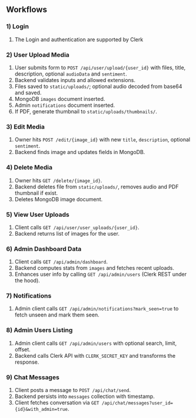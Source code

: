 ## Workflows

### 1) Login 
1. The Login and authentication are supported by Clerk

### 2) User Upload Media
1. User submits form to `POST /api/user/upload/{user_id}` with files, title, description, optional `audioData` and `sentiment`.
2. Backend validates inputs and allowed extensions.
3. Files saved to `static/uploads/`; optional audio decoded from base64 and saved.
4. MongoDB `images` document inserted.
5. Admin `notifications` document inserted.
6. If PDF, generate thumbnail to `static/uploads/thumbnails/`.

### 3) Edit Media
1. Owner hits `POST /edit/{image_id}` with new `title`, `description`, optional `sentiment`.
2. Backend finds image and updates fields in MongoDB.

### 4) Delete Media
1. Owner hits `GET /delete/{image_id}`.
2. Backend deletes file from `static/uploads/`, removes audio and PDF thumbnail if exist.
3. Deletes MongoDB image document.

### 5) View User Uploads
1. Client calls `GET /api/user/user_uploads/{user_id}`.
2. Backend returns list of images for the user.

### 6) Admin Dashboard Data
1. Client calls `GET /api/admin/dashboard`.
2. Backend computes stats from `images` and fetches recent uploads.
3. Enhances user info by calling `GET /api/admin/users` (Clerk REST under the hood).

### 7) Notifications
1. Admin client calls `GET /api/admin/notifications?mark_seen=true` to fetch unseen and mark them seen.

### 8) Admin Users Listing
1. Admin client calls `GET /api/admin/users` with optional search, limit, offset.
2. Backend calls Clerk API with `CLERK_SECRET_KEY` and transforms the response.

### 9) Chat Messages
1. Client posts a message to `POST /api/chat/send`.
2. Backend persists into `messages` collection with timestamp.
3. Client fetches conversation via `GET /api/chat/messages?user_id={id}&with_admin=true`.



